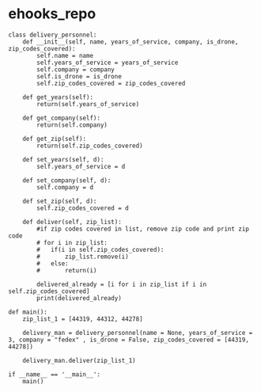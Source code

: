 # ehooks_repo

	class delivery_personnel:
		def __init__(self, name, years_of_service, company, is_drone, zip_codes_covered):
			self.name = name
			self.years_of_service = years_of_service
			self.company = company
			self.is_drone = is_drone
			self.zip_codes_covered = zip_codes_covered

		def get_years(self):
			return(self.years_of_service)

		def get_company(self):
			return(self.company)

		def get_zip(self):
			return(self.zip_codes_covered)

		def set_years(self, d):
			self.years_of_service = d

		def set_company(self, d):
			self.company = d

		def set_zip(self, d):
			self.zip_codes_covered = d

		def deliver(self, zip_list):
			#if zip codes covered in list, remove zip code and print zip code
			# for i in zip_list:
			# 	if(i in self.zip_codes_covered):
			# 		zip_list.remove(i)
			# 	else:
			# 		return(i)

			delivered_already = [i for i in zip_list if i in self.zip_codes_covered]
			print(delivered_already)

	def main():
		zip_list_1 = [44319, 44312, 44278]

		delivery_man = delivery_personnel(name = None, years_of_service = 3, company = "fedex" , is_drone = False, zip_codes_covered = [44319, 44278])

		delivery_man.deliver(zip_list_1)

	if __name__ == '__main__':
		main()
